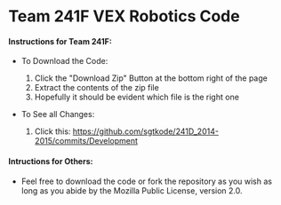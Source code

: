 Team 241F VEX Robotics Code
==============

#### Instructions for Team 241F:

* To Download the Code:
  1. Click the "Download Zip" Button at the bottom right of the page
  2. Extract the contents of the zip file
  3. Hopefully it should be evident which file is the right one

* To See all Changes:
  1. Click this: https://github.com/sgtkode/241D_2014-2015/commits/Development
  

#### Intructions for Others:
  * Feel free to download the code or fork the repository as you wish as long as you abide by the Mozilla Public License, version 2.0.



